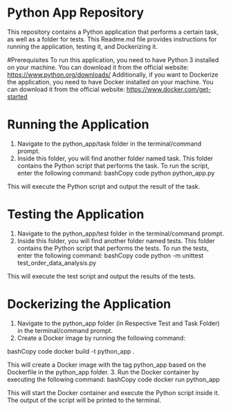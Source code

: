 # Python App Repository

This repository contains a Python application that performs a certain task, as well as a folder for tests. This Readme.md file provides instructions for running the application, testing it, and Dockerizing it.

#Prerequisites
To run this application, you need to have Python 3 installed on your machine. You can download it from the official website: https://www.python.org/downloads/
Additionally, 
if you want to Dockerize the application, you need to have Docker installed on your machine. You can download it from the official website: https://www.docker.com/get-started

# Running the Application
1.	Navigate to the python_app/task folder in the terminal/command prompt.
2.	Inside this folder, you will find another folder named task. This folder contains the Python script that performs the task. To run the script, enter the following command:
bashCopy code
python python_app.py 

This will execute the Python script and output the result of the task.


# Testing the Application
1.	Navigate to the python_app/test folder in the terminal/command prompt.
2.	Inside this folder, you will find another folder named tests. This folder contains the Python script that performs the tests. To run the tests, enter the following command:
bashCopy code
python -m unittest test_order_data_analysis.py 

This will execute the test script and output the results of the tests.


# Dockerizing the Application
1.	Navigate to the python_app folder (in Respective Test and Task Folder) in the terminal/command prompt.
2.	Create a Docker image by running the following command:

bashCopy code
docker build -t python_app . 

This will create a Docker image with the tag python_app based on the Dockerfile in the python_app folder.
3.	Run the Docker container by executing the following command:
bashCopy code
docker run python_app 

This will start the Docker container and execute the Python script inside it. The output of the script will be printed to the terminal.


